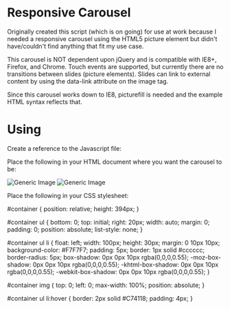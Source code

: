 Responsive Carousel
==================

Originally created this script (which is on going) for use at work because I needed a responsive carousel using the HTML5 picture element but didn't have/couldn't find anything that fit my use case.

This carousel is NOT dependent upon jQuery and is compatible with IE8+, Firefox, and Chrome.
Touch events are supported, but currently there are no transitions between slides (picture elements).
Slides can link to external content by using the data-link attribute on the image tag.

Since this carousel works down to IE8, picturefill is needed and the example HTML syntax reflects that.

Using
=====

Create a reference to the Javascript file:
<script src="responsive.carousel.js"></script>

Place the following in your HTML document where you want the carousel to be:

<div id="container">
  <picture>
  	<!--[if IE 9]><video style="display: none;"><![endif]-->
  	<source srcset="small.jpg" media="(max-width: 400px)">
  	<source srcset="medium.jpg" media="(max-width: 800px)">
      <source srcset="large.jpg">
  	<!--[if IE 9]></video><![endif]-->
  	<img srcset="medium" alt="Generic Image">
	</picture>
    
  <picture>
  	<!--[if IE 9]><video style="display: none;"><![endif]-->
  	<source srcset="small.jpg" media="(max-width: 400px)">
  	<source srcset="medium.jpg" media="(max-width: 800px)">
      <source srcset="large.jpg">
  	<!--[if IE 9]></video><![endif]-->
  	<img srcset="medium" alt="Generic Image">
	</picture>
</div>

Place the following in your CSS stylesheet:

#container {
    position: relative;
    height: 394px;
}

#container ul {
    bottom: 0;
    top: initial;
    right: 20px;
    width: auto;
    margin: 0;
    padding: 0;
    position: absolute;
    list-style: none;
}

#container ul li {
    float: left;
    width: 100px;
    height: 30px;
    margin: 0 10px 10px;
    background-color: #F7F7F7;
    padding: 5px;
    border: 1px solid #cccccc;
    border-radius: 5px;
    box-shadow: 0px 0px 10px rgba(0,0,0,0.55);
    -moz-box-shadow: 0px 0px 10px rgba(0,0,0,0.55);
    -khtml-box-shadow: 0px 0px 10px rgba(0,0,0,0.55);
    -webkit-box-shadow: 0px 0px 10px rgba(0,0,0,0.55);
}

#container img {
    top: 0;
    left: 0;
    max-width: 100%;
    position: absolute;
}

#container ul li:hover {
    border: 2px solid #C74118;
    padding: 4px;
}
